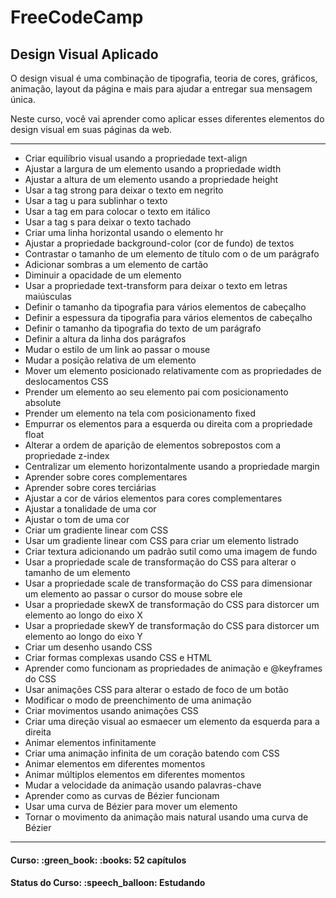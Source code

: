 <h1>FreeCodeCamp</h1>
<h2>Design Visual Aplicado</h2>

<p>
O design visual é uma combinação de tipografia, teoria de cores, gráficos, animação, layout da página e mais para ajudar a entregar sua mensagem única.

<br>

Neste curso, você vai aprender como aplicar esses diferentes elementos do design visual em suas páginas da web.
</p>

<hr>

<ul>
  <li>Criar equilíbrio visual usando a propriedade text-align</li>
  <li>Ajustar a largura de um elemento usando a propriedade width</li>
  <li>Ajustar a altura de um elemento usando a propriedade height</li>
  <li>Usar a tag strong para deixar o texto em negrito</li>
  <li>Usar a tag u para sublinhar o texto</li>
  <li>Usar a tag em para colocar o texto em itálico</li>
  <li>Usar a tag s para deixar o texto tachado</li>
  <li>Criar uma linha horizontal usando o elemento hr</li>
  <li>Ajustar a propriedade background-color (cor de fundo) de textos</li>
  <li>Contrastar o tamanho de um elemento de título com o de um parágrafo</li>
  <li>Adicionar sombras a um elemento de cartão</li>
  <li>Diminuir a opacidade de um elemento</li>
  <li>Usar a propriedade text-transform para deixar o texto em letras maiúsculas</li>
  <li>Definir o tamanho da tipografia para vários elementos de cabeçalho</li>
  <li>Definir a espessura da tipografia para vários elementos de cabeçalho</li>
  <li>Definir o tamanho da tipografia do texto de um parágrafo</li>
  <li>Definir a altura da linha dos parágrafos</li>
  <li>Mudar o estilo de um link ao passar o mouse</li>
  <li>Mudar a posição relativa de um elemento</li>
  <li>Mover um elemento posicionado relativamente com as propriedades de deslocamentos CSS</li>
  <li>Prender um elemento ao seu elemento pai com posicionamento absolute</li>
  <li>Prender um elemento na tela com posicionamento fixed</li>
  <li>Empurrar os elementos para a esquerda ou direita com a propriedade float</li>
  <li>Alterar a ordem de aparição de elementos sobrepostos com a propriedade z-index</li>
  <li>Centralizar um elemento horizontalmente usando a propriedade margin</li>
  <li>Aprender sobre cores complementares</li>
  <li>Aprender sobre cores terciárias</li>
  <li>Ajustar a cor de vários elementos para cores complementares</li>
  <li>Ajustar a tonalidade de uma cor</li>
  <li>Ajustar o tom de uma cor</li>
  <li>Criar um gradiente linear com CSS</li>
  <li>Usar um gradiente linear com CSS para criar um elemento listrado</li>
  <li>Criar textura adicionando um padrão sutil como uma imagem de fundo</li>
  <li>Usar a propriedade scale de transformação do CSS para alterar o tamanho de um elemento</li>
  <li>Usar a propriedade scale de transformação do CSS para dimensionar um elemento ao passar o cursor do mouse sobre ele</li>
  <li>Usar a propriedade skewX de transformação do CSS para distorcer um elemento ao longo do eixo X</li>
  <li>Usar a propriedade skewY de transformação do CSS para distorcer um elemento ao longo do eixo Y</li>
  <li>Criar um desenho usando CSS</li>
  <li>Criar formas complexas usando CSS e HTML</li>
  <li>Aprender como funcionam as propriedades de animação e @keyframes do CSS</li>
  <li>Usar animações CSS para alterar o estado de foco de um botão</li>
  <li>Modificar o modo de preenchimento de uma animação</li>
  <li>Criar movimentos usando animações CSS</li>
  <li>Criar uma direção visual ao esmaecer um elemento da esquerda para a direita</li>
  <li>Animar elementos infinitamente</li>
  <li>Criar uma animação infinita de um coração batendo com CSS</li>
  <li>Animar elementos em diferentes momentos</li>
  <li>Animar múltiplos elementos em diferentes momentos</li>
  <li>Mudar a velocidade da animação usando palavras-chave</li>
  <li>Aprender como as curvas de Bézier funcionam</li>
  <li>Usar uma curva de Bézier para mover um elemento</li>
  <li>Tornar o movimento da animação mais natural usando uma curva de Bézier</li>
</ul>

<hr>

<h4><b>Curso:</b> :green_book: :books: 52 capítulos</h4>
<h4><b>Status do Curso:</b> :speech_balloon: Estudando</h4>
